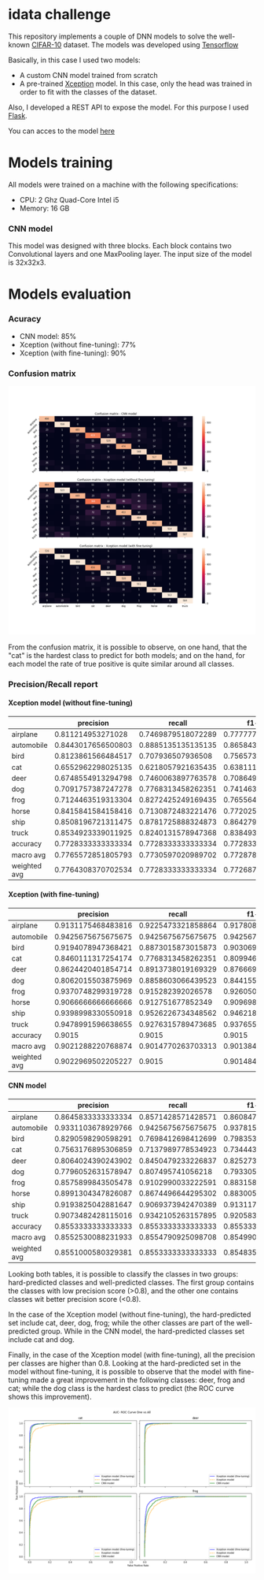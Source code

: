 # idata challenge

This repository implements a couple of DNN models to solve the well-known [CIFAR-10](https://www.cs.toronto.edu/~kriz/cifar.html) dataset. The models was developed using [Tensorflow](https://www.tensorflow.org/)

Basically, in this case I used two models:

- A custom CNN model trained from scratch
- A pre-trained [Xception](https://www.tensorflow.org/api_docs/python/tf/keras/applications/xception/Xception) model. In this case, only the head was trained in order to fit with the classes of the dataset.


Also, I developed a REST API to expose the model. For this purpose I used [Flask](https://flask.palletsprojects.com/en/2.0.x/).

You can acces to the model [here](https://drive.google.com/drive/folders/175HlLGUiLHWZw8YcJofASzNajTS3id6g?usp=sharing)

# Models training

All models were trained on a machine with the following specifications:
- CPU: 2 Ghz Quad-Core Intel i5
- Memory: 16 GB

### CNN model

This model was designed with three blocks. Each block contains two Convolutional layers and one MaxPooling layer. The input size of the model is 32x32x3. 


# Models evaluation

### Acuracy

- CNN model: 85%
- Xception (without fine-tuning): 77%
- Xception (with fine-tuning): 90%

### Confusion matrix

![Consfusion matrix](https://github.com/ignaciogatti/idata_challenge/blob/main/images/confusion_matrix.png)

From the confusion matrix, it is possible to observe, on one hand, that the "cat" is the hardest class to predict for both models; and on the hand, for each model the rate of true positive is quite similar around all classes. 


### Precision/Recall report

#### Xception model (without fine-tuning)

|              | precision          | recall             | f1-score           | support            |
|--------------|--------------------|--------------------|--------------------|--------------------|
| airplane     | 0.811214953271028  | 0.7469879518072289 | 0.7777777777777777 | 581.0              |
| automobile   | 0.8443017656500803 | 0.8885135135135135 | 0.8658436213991769 | 592.0              |
| bird         | 0.8123861566484517 | 0.707936507936508  | 0.7565733672603902 | 630.0              |
| cat          | 0.6552962298025135 | 0.6218057921635435 | 0.6381118881118881 | 587.0              |
| deer         | 0.6748554913294798 | 0.7460063897763578 | 0.708649468892261  | 626.0              |
| dog          | 0.7091757387247278 | 0.7768313458262351 | 0.7414634146341463 | 587.0              |
| frog         | 0.7124463519313304 | 0.8272425249169435 | 0.7655649500384321 | 602.0              |
| horse        | 0.8415841584158416 | 0.7130872483221476 | 0.7720254314259763 | 596.0              |
| ship         | 0.8508196721311475 | 0.8781725888324873 | 0.8642797668609492 | 591.0              |
| truck        | 0.8534923339011925 | 0.8240131578947368 | 0.8384937238493724 | 608.0              |
| accuracy     | 0.7728333333333334 | 0.7728333333333334 | 0.7728333333333334 | 0.7728333333333334 |
| macro avg    | 0.7765572851805793 | 0.7730597020989702 | 0.7728783410250369 | 6000.0             |
| weighted avg | 0.7764308370702534 | 0.7728333333333334 | 0.7726875979563305 | 6000.0             |


#### Xception (with fine-tuning)

|              | precision          | recall             | f1-score           | support |
|--------------|--------------------|--------------------|--------------------|---------|
| airplane     | 0.9131175468483816 | 0.9225473321858864 | 0.9178082191780822 | 581.0   |
| automobile   | 0.9425675675675675 | 0.9425675675675675 | 0.9425675675675675 | 592.0   |
| bird         | 0.9194078947368421 | 0.8873015873015873 | 0.9030694668820678 | 630.0   |
| cat          | 0.8460111317254174 | 0.7768313458262351 | 0.8099467140319716 | 587.0   |
| deer         | 0.8624420401854714 | 0.8913738019169329 | 0.8766692851531814 | 626.0   |
| dog          | 0.8062015503875969 | 0.8858603066439523 | 0.8441558441558442 | 587.0   |
| frog         | 0.9370748299319728 | 0.915282392026578  | 0.9260504201680673 | 602.0   |
| horse        | 0.9066666666666666 | 0.912751677852349  | 0.9096989966555183 | 596.0   |
| ship         | 0.9398998330550918 | 0.9526226734348562 | 0.9462184873949581 | 591.0   |
| truck        | 0.9478991596638655 | 0.9276315789473685 | 0.9376558603491272 | 608.0   |
| accuracy     | 0.9015             | 0.9015             | 0.9015             | 0.9015  |
| macro avg    | 0.9021288220768874 | 0.9014770263703313 | 0.9013840861536385 | 6000.0  |
| weighted avg | 0.9022969502205227 | 0.9015             | 0.9014843929551437 | 6000.0  |

#### CNN model

|              | precision          | recall             | f1-score           | support            |
|--------------|--------------------|--------------------|--------------------|--------------------|
| airplane     | 0.8645833333333334 | 0.8571428571428571 | 0.860847018150389  | 581.0              |
| automobile   | 0.9331103678929766 | 0.9425675675675675 | 0.9378151260504203 | 592.0              |
| bird         | 0.8290598290598291 | 0.7698412698412699 | 0.7983539094650206 | 630.0              |
| cat          | 0.7563176895306859 | 0.7137989778534923 | 0.7344434706397897 | 587.0              |
| deer         | 0.8064024390243902 | 0.8450479233226837 | 0.8252730109204368 | 626.0              |
| dog          | 0.7796052631578947 | 0.807495741056218  | 0.7933054393305439 | 587.0              |
| frog         | 0.8575899843505478 | 0.9102990033222591 | 0.8831587429492346 | 602.0              |
| horse        | 0.8991304347826087 | 0.8674496644295302 | 0.8830059777967549 | 596.0              |
| ship         | 0.9193825042881647 | 0.9069373942470389 | 0.9131175468483816 | 591.0              |
| truck        | 0.9073482428115016 | 0.9342105263157895 | 0.9205834683954619 | 608.0              |
| accuracy     | 0.8553333333333333 | 0.8553333333333333 | 0.8553333333333333 | 0.8553333333333333 |
| macro avg    | 0.8552530088231933 | 0.8554790925098708 | 0.8549903710546433 | 6000.0             |
| weighted avg | 0.8551000580329381 | 0.8553333333333333 | 0.8548352491855179 | 6000.0             |

Looking both tables, it is possible to classify the classes in two groups: hard-predicted classes and well-predicted classes. The first group contains the classes with low precision score (>0.8), and the other one contains classes wit better precision score (<0.8).

In the case of the Xception model (without fine-tuning), the hard-predicted set include cat, deer, dog, frog; while the other classes are part of the well-predicted group. While in the CNN model, the hard-predicted classes set include cat and dog.

Finally, in the case of the Xception model (with fine-tuning), all the precision per classes are higher than 0.8. Looking at the hard-predicted set in the model without fine-tuning, it is possible to observe that the model with fine-tuning made a great improvement in the following classes: deer, frog and cat; while the dog class is the hardest class to predict (the ROC curve shows this improvement).

![ROC curve](https://github.com/ignaciogatti/idata_challenge/blob/main/images/auc_roc_curve.png)
